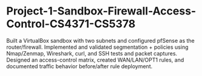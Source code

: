 # Project-1-Sandbox-Firewall-Access-Control-CS4371-CS5378
Built a VirtualBox sandbox with two subnets and configured pfSense as the router/firewall. Implemented and validated segmentation + policies using Nmap/Zenmap, Wireshark, curl, and SSH tests and packet captures. Designed an access-control matrix, created WAN/LAN/OPT1 rules, and documented traffic behavior before/after rule deployment.
